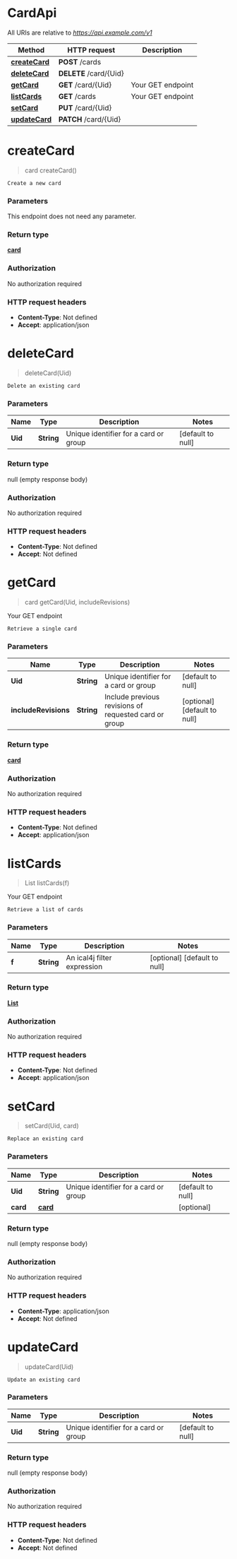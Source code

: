 # CardApi

All URIs are relative to *https://api.example.com/v1*

Method | HTTP request | Description
------------- | ------------- | -------------
[**createCard**](CardApi.md#createCard) | **POST** /cards | 
[**deleteCard**](CardApi.md#deleteCard) | **DELETE** /card/{Uid} | 
[**getCard**](CardApi.md#getCard) | **GET** /card/{Uid} | Your GET endpoint
[**listCards**](CardApi.md#listCards) | **GET** /cards | Your GET endpoint
[**setCard**](CardApi.md#setCard) | **PUT** /card/{Uid} | 
[**updateCard**](CardApi.md#updateCard) | **PATCH** /card/{Uid} | 


<a name="createCard"></a>
# **createCard**
> card createCard()



    Create a new card

### Parameters
This endpoint does not need any parameter.

### Return type

[**card**](../Models/card.md)

### Authorization

No authorization required

### HTTP request headers

- **Content-Type**: Not defined
- **Accept**: application/json

<a name="deleteCard"></a>
# **deleteCard**
> deleteCard(Uid)



    Delete an existing card

### Parameters

Name | Type | Description  | Notes
------------- | ------------- | ------------- | -------------
 **Uid** | **String**| Unique identifier for a card or group | [default to null]

### Return type

null (empty response body)

### Authorization

No authorization required

### HTTP request headers

- **Content-Type**: Not defined
- **Accept**: Not defined

<a name="getCard"></a>
# **getCard**
> card getCard(Uid, includeRevisions)

Your GET endpoint

    Retrieve a single card

### Parameters

Name | Type | Description  | Notes
------------- | ------------- | ------------- | -------------
 **Uid** | **String**| Unique identifier for a card or group | [default to null]
 **includeRevisions** | **String**| Include previous revisions of requested card or group | [optional] [default to null]

### Return type

[**card**](../Models/card.md)

### Authorization

No authorization required

### HTTP request headers

- **Content-Type**: Not defined
- **Accept**: application/json

<a name="listCards"></a>
# **listCards**
> List listCards(f)

Your GET endpoint

    Retrieve a list of cards

### Parameters

Name | Type | Description  | Notes
------------- | ------------- | ------------- | -------------
 **f** | **String**| An ical4j filter expression | [optional] [default to null]

### Return type

[**List**](../Models/card.md)

### Authorization

No authorization required

### HTTP request headers

- **Content-Type**: Not defined
- **Accept**: application/json

<a name="setCard"></a>
# **setCard**
> setCard(Uid, card)



    Replace an existing card

### Parameters

Name | Type | Description  | Notes
------------- | ------------- | ------------- | -------------
 **Uid** | **String**| Unique identifier for a card or group | [default to null]
 **card** | [**card**](../Models/card.md)|  | [optional]

### Return type

null (empty response body)

### Authorization

No authorization required

### HTTP request headers

- **Content-Type**: application/json
- **Accept**: Not defined

<a name="updateCard"></a>
# **updateCard**
> updateCard(Uid)



    Update an existing card

### Parameters

Name | Type | Description  | Notes
------------- | ------------- | ------------- | -------------
 **Uid** | **String**| Unique identifier for a card or group | [default to null]

### Return type

null (empty response body)

### Authorization

No authorization required

### HTTP request headers

- **Content-Type**: Not defined
- **Accept**: Not defined

